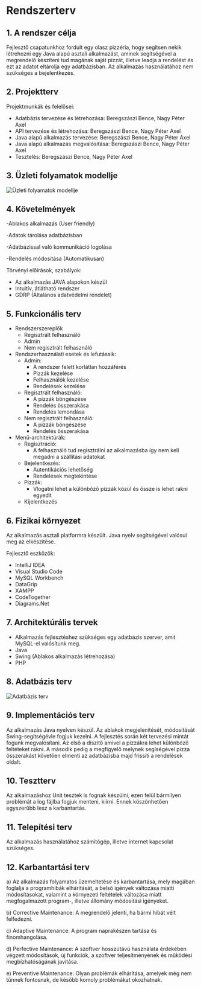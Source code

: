 # Rendszerterv

## 1. A rendszer célja
Fejlesztő csapatunkhoz fordult egy olasz pizzéria,
hogy segítsen nekik létrehozni egy Java alapú asztali alkalmazást,
aminek segítségével a megrendelő készíteni tud magának saját pizzát, 
illetve leadja a rendelést és ezt az adatot eltárolja egy adatbázisban.
Az alkalmazás használatához nem szükséges a bejelentkezés.

## 2. Projektterv
Projektmunkák és felelősei:

 - Adatbázis tervezése és létrehozása: Beregszászi Bence, Nagy Péter Axel
 - API tervezése és létrehozása: Beregszászi Bence, Nagy Péter Axel
 - Java alapú alkalmazás tervezése: Beregszászi Bence, Nagy Péter Axel
 - Java alapú alkalmazás megvalósítása: Beregszászi Bence, Nagy Péter Axel
 - Tesztelés: Beregszászi Bence, Nagy Péter Axel


## 3. Üzleti folyamatok modellje

![Üzleti folyamatok modellje](https://imgur.com/Bcvd2EI.png)


## 4. Követelmények

-Ablakos alkalmazás (User friendly)

-Adatok tárolása adatbázisban

-Adatbázissal való kommunikáció logolása

-Rendelés módosítása (Automatikusan)

Törvényi előírások, szabályok:
 - Az alkalmazás JAVA alapokon készül	
 - Intuitív, átlátható rendszer
 - GDRP (Általános adatvédelmi rendelet)

## 5. Funkcionális terv
 - Rendszerszereplők
     - Regisztrált felhasználó
     - Admin
     - Nem regisztrált felhasználó
 - Rendszerhasználati esetek és lefutásaik:
   - Admin:
     - A rendszer felett korlátlan hozzáférés
     - Pizzák kezelése
     - Felhasználók kezelése
     - Rendelések kezelése
   - Regisztrált felhasználó:
     - A pizzák böngészése
     - Rendelés összerakása
     - Rendelés lemondása
   - Nem regisztrált felhasználó:
     - A pizzák böngészése
     - Rendelés összerakása
 - Menü-architektúrák:
   - Regisztráció:
     - A felhasználó tud regisztrálni az alkalmazásba így nem kell megadni a szállítási adatokat
   - Bejelentkezés:
     - Autentikációs lehetőség
     - Rendelések megtekintése
   - Pizzák:
     - Vlogatni lehet a különbőző pizzák közül és őssze is lehet rakni egyedit
   - Kijelentkezés

## 6. Fizikai környezet
Az alkalmazás asztali platformra készült.
Java nyelv segítségével valósul meg az elkészítése.

Fejlesztő eszközök:
 - IntelliJ IDEA
 - Visual Studio Code
 - MySQL Workbench
 - DataGrip
 - XAMPP
 - CodeTogether
 - Diagrams.Net


## 7. Architektúrális tervek
 - Alkalmazás fejlesztéshez szükséges egy adatbázis szerver, amit MySQL-el valósítunk meg.
 - Java
 - Swing (Ablakos alkalmazás létrehozása)
 - PHP


##  8. Adatbázis terv

![Adatbázis terv](https://imgur.com/azPbQ3H.png)

## 9. Implementációs terv
Az alkalmazás Java nyelven készül. 
Az ablakok megjelenítését, módosítását Swing-segítségévle fogjuk kezelni. 
A fejlesztés során két tervezési mintát fogunk megvalósítani. 
Az első a díszítő amivel a pizzákra lehet különböző feltéteket rakni. 
A második pedig a megfigyelő melynek segíségével pizza
összerakást követően elmenti az adatbázisba majd frissíti a rendelések oldalt.

## 10. Tesztterv 

Az alkalmazáshoz Unit tesztek is fognak készülni, ezen felül bármilyen problémát a log fájlba fogjuk menteni, kiírni. Ennek köszönhetően egyszerűbb lesz a karbantartás.

## 11. Telepítési terv
Az alkalmazás használatához számítógép, illetve internet kapcsolat szükséges.

## 12. Karbantartási terv

a) Az alkalmazás folyamatos üzemeltetése és karbantartása, mely magában foglalja a programhibák elhárítását, a belső igények változása miatti módosításokat, valamint a környezeti feltételek változása miatt megfogalmazott program-, illetve állomány módosítási igényeket. 

b) Corrective Maintenance: A megrendelő jelenti, ha bármi hibát vélt felfedezni.

c) Adaptive Maintenance: A program naprakészen tartása és finomhangolása.

d) Perfective Maintenance: A szoftver hosszútávú használata érdekében végzett módosítások, új funkciók, a szoftver teljesítményének és működési megbízhatóságának javítása.

e) Preventive Maintenance: Olyan problémák elhárítása, amelyek még nem tűnnek fontosnak, de később komoly problémákat okozhatnak.
